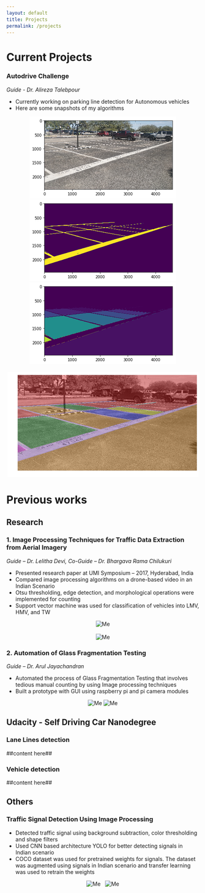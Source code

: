 ```yaml
---
layout: default
title: Projects
permalink: /projects
---
```


# Current Projects

### Autodrive Challenge
*Guide - Dr. Alireza Talebpour*
- Currently working on parking line detection for Autonomous vehicles
- Here are some snapshots of my algorithms
<center>
<img style="max-width:400px;max-height:300px;" class="home" src="/assets/ref_park_image_1.jpg" alt="Me">
<img style="max-width:400px;max-height:300px;" class="home" src="/assets/result_line_1.jpg" alt="Me">
<img style="max-width:400px;max-height:300px;" class="home" src="/assets/result_label_1.jpg" alt="Me">
<br><br>
<img style="max-width:500px;max-height:400px;" class="home" src="/assets/result_marked_1.jpg" alt="Me">
</center>

# Previous works
## Research

### 1. Image Processing Techniques for Traffic Data Extraction from Aerial Imagery
  *Guide – Dr. Lelitha Devi, Co-Guide – Dr. Bhargava Rama Chilukuri*
-	Presented research paper at UMI Symposium – 2017, Hyderabad, India
-	Compared image processing algorithms on a drone-based video in an Indian Scenario
-	Otsu thresholding, edge detection, and morphological operations were implemented for counting
-	Support vector machine was used for classification of vehicles into LMV, HMV, and TW
<center>
<img style="max-width:400px;max-height:300px;" class="home" src="/assets/aerial_0.png" alt="Me">
<br><br>
<img style="max-width:400px;max-height:300px;" class="home" src="/assets/aerial_1.png" alt="Me">
</center>

### 2. Automation of Glass Fragmentation Testing
*Guide – Dr. Arul Jayachandran*
-	Automated the process of Glass Fragmentation Testing that involves tedious manual counting by using Image processing techniques
- Built a prototype with GUI using raspberry pi and pi camera modules
<center>
<img style="max-width:200px;max-height:200px;" class="home" src="/assets/glass_0.png" alt="Me">
<img style="max-width:200px;max-height:200px;" class="home" src="/assets/glass_1.png" alt="Me">
</center>

## Udacity - Self Driving Car Nanodegree
### Lane Lines detection
 ##content here##
### Vehicle detection
 ##content here##
## Others
### Traffic Signal Detection Using Image Processing
- Detected traffic signal using background subtraction, color thresholding and shape filters
-	Used CNN based architecture YOLO for better detecting signals in Indian scenario
- COCO dataset was used for pretrained weights for signals. The dataset was augmented using signals in Indian scenario and transfer learning was used to retrain the weights
<center>
<img style="max-width:200px;max-height:200px;" class="home" src="/assets/signal_0.png" alt="Me"> &nbsp;
<img style="max-width:200px;max-height:200px;" class="home" src="/assets/signal_1.png" alt="Me">
</center>
